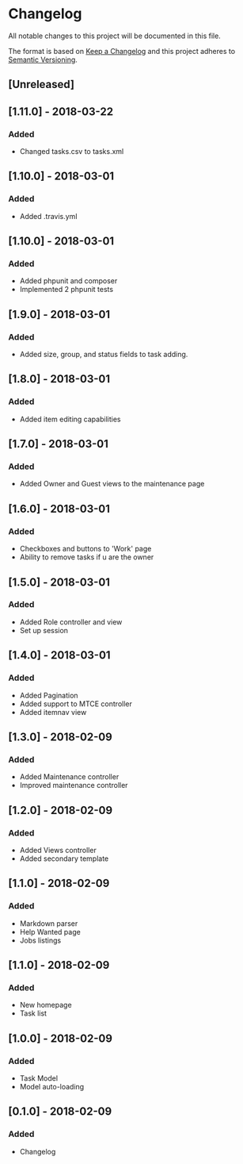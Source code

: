 # Changelog
All notable changes to this project will be documented in this file.

The format is based on [Keep a Changelog](http://keepachangelog.com/en/1.0.0/)
and this project adheres to [Semantic Versioning](http://semver.org/spec/v2.0.0.html).

## [Unreleased]

## [1.11.0] - 2018-03-22
### Added
- Changed tasks.csv to tasks.xml

## [1.10.0] - 2018-03-01
### Added
- Added .travis.yml

## [1.10.0] - 2018-03-01
### Added
- Added phpunit and composer
- Implemented 2 phpunit tests

## [1.9.0] - 2018-03-01
### Added
- Added size, group, and status fields to task adding.

## [1.8.0] - 2018-03-01
### Added
- Added item editing capabilities

## [1.7.0] - 2018-03-01
### Added
- Added Owner and Guest views to the maintenance page

## [1.6.0] - 2018-03-01
### Added
- Checkboxes and buttons to 'Work' page
- Ability to remove tasks if u are the owner

## [1.5.0] - 2018-03-01
### Added
- Added Role controller and view
- Set up session

## [1.4.0] - 2018-03-01
### Added
- Added Pagination
- Added support to MTCE controller
- Added itemnav view

## [1.3.0] - 2018-02-09
### Added
- Added Maintenance controller
- Improved maintenance controller

## [1.2.0] - 2018-02-09
### Added
- Added Views controller
- Added secondary template

## [1.1.0] - 2018-02-09
### Added
- Markdown parser
- Help Wanted page
- Jobs listings

## [1.1.0] - 2018-02-09
### Added
- New homepage
- Task list

## [1.0.0] - 2018-02-09
### Added
- Task Model
- Model auto-loading

## [0.1.0] - 2018-02-09
### Added
- Changelog
